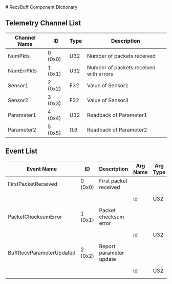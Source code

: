 <title>RecvBuff Component Dictionary</title>
# RecvBuff Component Dictionary


## Telemetry Channel List

|Channel Name|ID|Type|Description|
|---|---|---|---|
|NumPkts|0 (0x0)|U32|Number of packets received|
|NumErrPkts|1 (0x1)|U32|Number of packets received with errors|
|Sensor1|2 (0x2)|F32|Value of Sensor1|
|Sensor2|3 (0x3)|F32|Value of Sensor3|
|Parameter1|4 (0x4)|U32|Readback of Parameter1|
|Parameter2|5 (0x5)|I16|Readback of Parameter2|

## Event List

|Event Name|ID|Description|Arg Name|Arg Type|Arg Size|Description
|---|---|---|---|---|---|---|
|FirstPacketReceived|0 (0x0)|First packet received| | | | |
| | | |id|U32||The ID argument|    
|PacketChecksumError|1 (0x1)|Packet checksum error| | | | |
| | | |id|U32||The ID argument|    
|BuffRecvParameterUpdated|2 (0x2)|Report parameter update| | | | |
| | | |id|U32||The ID argument|    
